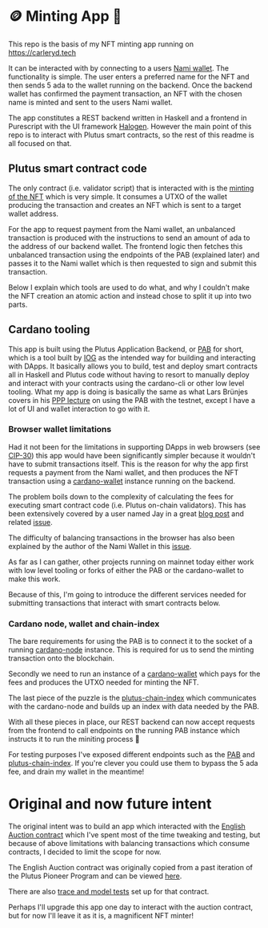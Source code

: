# 🪙 Minting App 💸
This repo is the basis of my NFT minting app running on https://carleryd.tech

It can be interacted with by connecting to a users [Nami wallet](https://github.com/Berry-Pool/nami-wallet).
The functionality is simple. The user enters a preferred name for the NFT and then sends 5 ada to the wallet running on the backend. Once the backend wallet has confirmed the payment transaction, an NFT with the chosen name is minted and sent to the users Nami wallet.

The app constitutes a REST backend written in Haskell and a frontend in Purescript with the UI framework [Halogen](https://github.com/purescript-halogen/purescript-halogen). However the main point of this repo is to interact with Plutus smart contracts, so the rest of this readme is all focused on that.

## Plutus smart contract code
The only contract (i.e. validator script) that is interacted with is the [minting of the NFT](https://github.com/carleryd/plutus-english-auction/tree/main/src/backend/src/Contract/Token) which is very simple. It consumes a UTXO of the wallet producing the transaction and creates an NFT which is sent to a target wallet address.

For the app to request payment from the Nami wallet, an unbalanced transaction is produced with the instructions to send an amount of ada to the address of our backend wallet. The frontend logic then fetches this unbalanced transaction using the endpoints of the PAB (explained later) and passes it to the Nami wallet which is then requested to sign and submit this transaction.

Below I explain which tools are used to do what, and why I couldn't make the NFT creation an atomic action and instead chose to split it up into two parts.

## Cardano tooling
This app is built using the Plutus Application Backend, or [PAB](https://iohk.io/en/blog/posts/2021/10/28/plutus-application-backend-pab-supporting-dapp-development-on-cardano/) for short, which is a tool built by [IOG](https://iog.io/) as the intended way for building and interacting with DApps. It basically allows you to build, test and deploy smart contracts all in Haskell and Plutus code without having to resort to manually deploy and interact with your contracts using the cardano-cli or other low level tooling. What my app is doing is basically the same as what Lars Brünjes covers in his [PPP lecture](https://www.youtube.com/playlist?list=PLNEK_Ejlx3x2sBWXHdFBRgkzPF6N-1LVi) on using the PAB with the testnet, except I have a lot of UI and wallet interaction to go with it.

### Browser wallet limitations
Had it not been for the limitations in supporting DApps in web browsers (see [CIP-30](https://cips.cardano.org/cips/cip30/)) this app would have been significantly simpler because it wouldn't have to submit transactions itself. This is the reason for why the app first requests a payment from the Nami wallet, and then produces the NFT transaction using a [cardano-wallet](https://github.com/input-output-hk/cardano-wallet) instance running on the backend.

The problem boils down to the complexity of calculating the fees for executing smart contract code (i.e. Plutus on-chain validators). This has been extensively covered by a user named Jay in a great [blog post](https://jeyeins.substack.com/p/we-need-better-wallets-on-cardano?r=1avi52&utm_campaign=post&utm_medium=web&s=r) and related [issue](https://github.com/input-output-hk/plutus-apps/issues/249).

The difficulty of balancing transactions in the browser has also been explained by the author of the Nami Wallet in this [issue](https://github.com/Berry-Pool/nami-wallet/issues/183).

As far as I can gather, other projects running on mainnet today either work with low level tooling or forks of either the PAB or the cardano-wallet to make this work.

Because of this, I'm going to introduce the different services needed for submitting transactions that interact with smart contracts below.

### Cardano node, wallet and chain-index
The bare requirements for using the PAB is to connect it to the socket of a running [cardano-node](https://github.com/input-output-hk/cardano-node) instance. This is required for us to send the minting transaction onto the blockchain.

Secondly we need to run an instance of a [cardano-wallet](https://github.com/input-output-hk/cardano-wallet) which pays for the fees and produces the UTXO needed for minting the NFT.

The last piece of the puzzle is the [plutus-chain-index](https://github.com/input-output-hk/plutus-apps/tree/main/plutus-chain-index) which communicates with the cardano-node and builds up an index with data needed by the PAB.

With all these pieces in place, our REST backend can now accept requests from the frontend to call endpoints on the running PAB instance which instructs it to run the miniting process 🎉

For testing purposes I've exposed different endpoints such as the [PAB](http://carleryd.tech:9080/swagger/swagger-ui/#/) and [plutus-chain-index](http://carleryd.tech:9083/swagger/swagger-ui/). If you're clever you could use them to bypass the 5 ada fee, and drain my wallet in the meantime!

# Original and now future intent
The original intent was to build an app which interacted with the [English Auction contract](https://github.com/carleryd/plutus-english-auction/blob/main/src/contracts/src/EnglishAuction.hs) which I've spent most of the time tweaking and testing, but because of above limitations with balancing transactions which consume contracts, I decided to limit the scope for now.

The English Auction contract was originally copied from a past iteration of the Plutus Pioneer Program and can be viewed [here](https://plutus-pioneer-program.readthedocs.io/en/latest/week1.html).

There are also [trace and model tests](https://github.com/carleryd/plutus-english-auction/tree/main/src/contracts/test) set up for that contract.

Perhaps I'll upgrade this app one day to interact with the auction contract, but for now I'll leave it as it is, a magnificent NFT minter!
